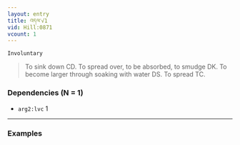 ```yaml
---
layout: entry
title: འདལ་√1
vid: Hill:0871
vcount: 1
---
```

`Involuntary` 
> To sink down CD\.
 To spread over, to be absorbed, to smudge DK\.
 To become larger through soaking with water DS\.
 To spread TC\.

### Dependencies (N = 1)
* `arg2:lvc` 1

---

### Examples




